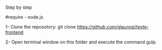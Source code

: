Step by step

#require - node.js

1- Clone the reposotory: git clone https://github.com/glauroqj/teste-frontend

2- Open terminal window on this folder and execute the command gulp.